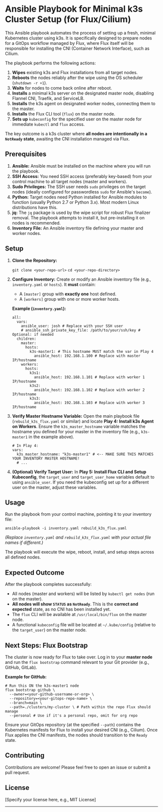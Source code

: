 # Ansible Playbook for Minimal k3s Cluster Setup (for Flux/Cilium)

This Ansible playbook automates the process of setting up a fresh, minimal Kubernetes cluster using k3s. It is specifically designed to prepare nodes for a GitOps workflow managed by Flux, where Flux itself will be responsible for installing the CNI (Container Network Interface), such as Cilium.

The playbook performs the following actions:

1.  **Wipes** existing k3s and Flux installations from all target nodes.
2.  **Reboots** the nodes reliably after the wipe using the OS scheduler (`shutdown -r +1`).
3.  **Waits** for nodes to come back online after reboot.
4.  **Installs** a minimal k3s server on the designated master node, disabling Flannel CNI, Traefik, and ServiceLB.
5.  **Installs** the k3s agent on designated worker nodes, connecting them to the master.
6.  **Installs** the Flux CLI tool (`flux`) on the master node.
7.  **Sets up** `kubeconfig` for the specified user on the master node for immediate `kubectl` and `flux` access.

The key outcome is a k3s cluster where **all nodes are intentionally in a `NotReady` state**, awaiting the CNI installation managed via Flux.

## Prerequisites

1.  **Ansible:** Ansible must be installed on the machine where you will run the playbook.
2.  **SSH Access:** You need SSH access (preferably key-based) from your control machine to all target nodes (master and workers).
3.  **Sudo Privileges:** The SSH user needs `sudo` privileges on the target nodes (ideally configured for passwordless `sudo` for Ansible's `become`).
4.  **Python:** Target nodes need Python installed for Ansible modules to function (usually Python 2.7 or Python 3.x). Most modern Linux distributions have this.
5.  **jq:** The `jq` package is used by the wipe script for robust Flux finalizer removal. The playbook attempts to install it, but pre-installing it on nodes is recommended.
6.  **Inventory File:** An Ansible inventory file defining your master and worker nodes.

## Setup

1.  **Clone the Repository:**

    `git clone <your-repo-url>`
    `cd <your-repo-directory>`

2.  **Configure Inventory:** Create or modify an Ansible inventory file (e.g., `inventory.yaml` or `hosts`). It **must** contain:
    *   A `[master]` group with **exactly one** host defined.
    *   A `[workers]` group with one or more worker hosts.

    **Example (`inventory.yaml`):**

    ```
    all:
      vars:
        ansible_user: josh # Replace with your SSH user
        # ansible_ssh_private_key_file: /path/to/your/ssh/key # Optional: if needed
      children:
        master:
          hosts:
            k3s-master1: # This hostname MUST match the var in Play 4
              ansible_host: 192.168.1.100 # Replace with master IP/hostname
        workers:
          hosts:
            k3s1:
              ansible_host: 192.168.1.101 # Replace with worker 1 IP/hostname
            k3s2:
              ansible_host: 192.168.1.102 # Replace with worker 2 IP/hostname
            k3s3:
              ansible_host: 192.168.1.103 # Replace with worker 3 IP/hostname

    ```

3.  **Verify Master Hostname Variable:** Open the main playbook file (`rebuild_k3s_flux.yaml` or similar) and locate **Play 4: Install k3s Agent on Workers**. Ensure the `k3s_master_hostname` variable matches the hostname you defined for your master in the inventory file (e.g., `k3s-master1` in the example above).

    ```
    # In Play 4:
    vars:
      k3s_master_hostname: "k3s-master1" # <-- MAKE SURE THIS MATCHES YOUR INVENTORY MASTER HOSTNAME!
      # ...

    ```

4.  **(Optional) Verify Target User:** In **Play 5: Install Flux CLI and Setup Kubeconfig**, the `target_user` and `target_user_home` variables default to using `ansible_user`. If you need the kubeconfig set up for a different user on the master, adjust these variables.

## Usage

Run the playbook from your control machine, pointing it to your inventory file:

`ansible-playbook -i inventory.yaml rebuild_k3s_flux.yaml`

*(Replace `inventory.yaml` and `rebuild_k3s_flux.yaml` with your actual file names if different.)*

The playbook will execute the wipe, reboot, install, and setup steps across all defined nodes.

## Expected Outcome

After the playbook completes successfully:

*   All nodes (master and workers) will be listed by `kubectl get nodes` (run on the master).
*   **All nodes will show `STATUS` as `NotReady`**. This is the **correct and expected** state, as no CNI has been installed yet.
*   The `flux` CLI will be available at `/usr/local/bin/flux` on the master node.
*   A functional `kubeconfig` file will be located at `~/.kube/config` (relative to the `target_user`) on the master node.

## Next Steps: Flux Bootstrap

The cluster is now ready for Flux to take over. Log in to your **master node** and run the `flux bootstrap` command relevant to your Git provider (e.g., GitHub, GitLab).

**Example for GitHub:**

```
# Run this ON the k3s-master1 node
flux bootstrap github \
  --owner=<your-github-username-or-org> \
  --repository=<your-gitops-repo-name> \
  --branch=main \
  --path=./clusters/my-cluster \ # Path within the repo Flux should manage
  --personal # Use if it's a personal repo, omit for org repo

```

Ensure your GitOps repository (at the specified `--path`) contains the Kubernetes manifests for Flux to install your desired CNI (e.g., Cilium). Once Flux applies the CNI manifests, the nodes should transition to the `Ready` state.

## Contributing

Contributions are welcome! Please feel free to open an issue or submit a pull request.

## License

[Specify your license here, e.g., MIT License]

---